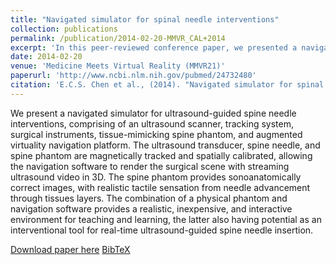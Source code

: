 ```yaml
---
title: "Navigated simulator for spinal needle interventions"
collection: publications
permalink: /publication/2014-02-20-MMVR_CAL+2014
excerpt: 'In this peer-reviewed conference paper, we presented a navigated simulator for ultrasound-guided spine needle interventions, comprising of an ultrasound scanner, tracking system, surgical instruments, tissue-mimicking spine phantom, and augmented virtuality navigation platform.'
date: 2014-02-20
venue: 'Medicine Meets Virtual Reality (MMVR21)'
paperurl: 'http://www.ncbi.nlm.nih.gov/pubmed/24732480'
citation: 'E.C.S. Chen et al., (2014). "Navigated simulator for spinal needle interventions"; in <i>Studies in Health Technology and Informatics</i>, 196(MMVR-21), pp. 56-60.'
---
```


We present a navigated simulator for ultrasound-guided spine needle interventions, comprising of an ultrasound scanner, tracking system, surgical instruments, tissue-mimicking spine phantom, and augmented virtuality navigation platform. The ultrasound transducer, spine needle, and spine phantom are magnetically tracked and spatially calibrated, allowing the navigation software to render the surgical scene with streaming ultrasound video in 3D. The spine phantom provides sonoanatomically correct images, with realistic tactile sensation from needle advancement through tissues layers. The combination of a physical phantom and navigation software provides a realistic, inexpensive, and interactive environment for teaching and learning, the latter also having potential as an interventional tool for real-time ultrasound-guided spine needle insertion.

[Download paper here](https://doi.org/10.3233/978-1-61499-375-9-56) [BibTeX](./../files/bibtex/CAL+2014.bib)